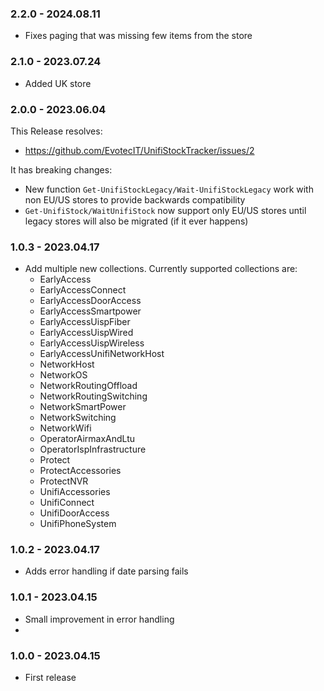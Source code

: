 ﻿### 2.2.0 - 2024.08.11
- Fixes paging that was missing few items from the store

### 2.1.0 - 2023.07.24
- Added UK store

### 2.0.0 - 2023.06.04
This Release resolves:
- https://github.com/EvotecIT/UnifiStockTracker/issues/2

It has breaking changes:
- New function `Get-UnifiStockLegacy/Wait-UnifiStockLegacy` work with non EU/US stores to provide backwards compatibility
- `Get-UnifiStock/WaitUnifiStock` now support only EU/US stores until legacy stores will also be migrated (if it ever happens)

### 1.0.3 - 2023.04.17
- Add multiple new collections. Currently supported collections are:
    - EarlyAccess
    - EarlyAccessConnect
    - EarlyAccessDoorAccess
    - EarlyAccessSmartpower
    - EarlyAccessUispFiber
    - EarlyAccessUispWired
    - EarlyAccessUispWireless
    - EarlyAccessUnifiNetworkHost
    - NetworkHost
    - NetworkOS
    - NetworkRoutingOffload
    - NetworkRoutingSwitching
    - NetworkSmartPower
    - NetworkSwitching
    - NetworkWifi
    - OperatorAirmaxAndLtu
    - OperatorIspInfrastructure
    - Protect
    - ProtectAccessories
    - ProtectNVR
    - UnifiAccessories
    - UnifiConnect
    - UnifiDoorAccess
    - UnifiPhoneSystem
### 1.0.2 - 2023.04.17
- Adds error handling if date parsing fails

### 1.0.1 - 2023.04.15
- Small improvement in error handling
-
### 1.0.0 - 2023.04.15
- First release